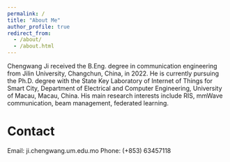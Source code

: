 ```yaml
---
permalink: /
title: "About Me"
author_profile: true
redirect_from: 
  - /about/
  - /about.html
---
```


Chengwang Ji received the B.Eng. degree in communication engineering from Jilin University, Changchun, China, in 2022. He is currently pursuing the Ph.D. degree with the State Key Laboratory of Internet of Things for Smart City, Department of Electrical and Computer Engineering, University of Macau, Macau, China. His main research interests include RIS, mmWave communication, beam management, federated learning.

Contact
======
Email: ji.chengwang.um.edu.mo
Phone: (+853) 63457118


